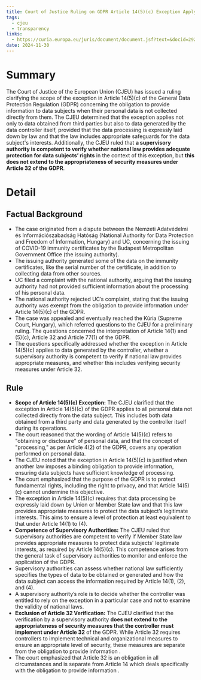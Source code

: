 ```yaml
---
title: Court of Justice Ruling on GDPR Article 14(5)(c) Exception Applying to Generated Data
tags:
  - cjeu
  - transparency
links:
  - https://curia.europa.eu/juris/document/document.jsf?text=&docid=292739&pageIndex=0&doclang=EN&mode=lst&dir=&occ=first&part=1&cid=10702385
date: 2024-11-30
---
```

# Summary

The Court of Justice of the European Union (CJEU) has issued a ruling clarifying the scope of the exception in Article 14(5)(c) of the General Data Protection Regulation (GDPR) concerning the obligation to provide information to data subjects when their personal data is not collected directly from them. The CJEU determined that the exception applies not only to data obtained from third parties but also to data generated by the data controller itself, provided that the data processing is expressly laid down by law and that the law includes appropriate safeguards for the data subject's interests. Additionally, the CJEU ruled that **a supervisory authority is competent to verify whether national law provides adequate protection for data subjects’ rights** in the context of this exception, but **this does not extend to the appropriateness of security measures under Article 32 of the GDPR**.

# Detail

## Factual Background

- The case originated from a dispute between the Nemzeti Adatvédelmi és Információszabadság Hatóság (National Authority for Data Protection and Freedom of Information, Hungary) and UC, concerning the issuing of COVID-19 immunity certificates by the Budapest Metropolitan Government Office (the issuing authority).
- The issuing authority generated some of the data on the immunity certificates, like the serial number of the certificate, in addition to collecting data from other sources.
- UC filed a complaint with the national authority, arguing that the issuing authority had not provided sufficient information about the processing of his personal data.
- The national authority rejected UC’s complaint, stating that the issuing authority was exempt from the obligation to provide information under Article 14(5)(c) of the GDPR.
- The case was appealed and eventually reached the Kúria (Supreme Court, Hungary), which referred questions to the CJEU for a preliminary ruling. The questions concerned the interpretation of Article 14(1) and (5)(c), Article 32 and Article 77(1) of the GDPR.
- The questions specifically addressed whether the exception in Article 14(5)(c) applies to data generated by the controller, whether a supervisory authority is competent to verify if national law provides appropriate measures, and whether this includes verifying security measures under Article 32.

## Rule

- **Scope of Article 14(5)(c) Exception:** The CJEU clarified that the exception in Article 14(5)(c) of the GDPR applies to all personal data not collected directly from the data subject. This includes both data obtained from a third party and data generated by the controller itself during its operations.
- The court reasoned that the wording of Article 14(5)(c) refers to "obtaining or disclosure" of personal data, and that the concept of "processing," as per Article 4(2) of the GDPR, covers any operation performed on personal data.
- The CJEU noted that the exception in Article 14(5)(c) is justified when another law imposes a binding obligation to provide information, ensuring data subjects have sufficient knowledge of processing.
- The court emphasized that the purpose of the GDPR is to protect fundamental rights, including the right to privacy, and that Article 14(5)(c) cannot undermine this objective.
- The exception in Article 14(5)(c) requires that data processing be expressly laid down by Union or Member State law and that this law provides appropriate measures to protect the data subject’s legitimate interests. This aims to ensure a level of protection at least equivalent to that under Article 14(1) to (4).
- **Competence of Supervisory Authorities:** The CJEU ruled that supervisory authorities are competent to verify if Member State law provides appropriate measures to protect data subjects' legitimate interests, as required by Article 14(5)(c). This competence arises from the general task of supervisory authorities to monitor and enforce the application of the GDPR.
- Supervisory authorities can assess whether national law sufficiently specifies the types of data to be obtained or generated and how the data subject can access the information required by Article 14(1), (2), and (4).
- A supervisory authority’s role is to decide whether the controller was entitled to rely on the exception in a particular case and not to examine the validity of national laws.
- **Exclusion of Article 32 Verification:** The CJEU clarified that the verification by a supervisory authority **does not extend to the appropriateness of security measures that the controller must implement under Article 32** of the GDPR. While Article 32 requires controllers to implement technical and organizational measures to ensure an appropriate level of security, these measures are separate from the obligation to provide information .
- The court emphasized that Article 32 is an obligation in all circumstances and is separate from Article 14 which deals specifically with the obligation to provide information .